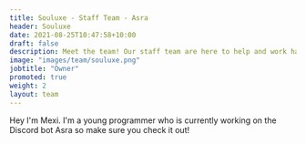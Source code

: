 ```yaml
---
title: Souluxe - Staff Team - Asra
header: Souluxe
date: 2021-08-25T10:47:58+10:00
draft: false
description: Meet the team! Our staff team are here to help and work hard to make sure your experience in Asra is as amazing as possible.
image: "images/team/souluxe.png"
jobtitle: "Owner"
promoted: true
weight: 2
layout: team
---
```


Hey I'm Mexi.
I'm a young programmer who is currently working on the Discord bot Asra so make sure you check it out!
